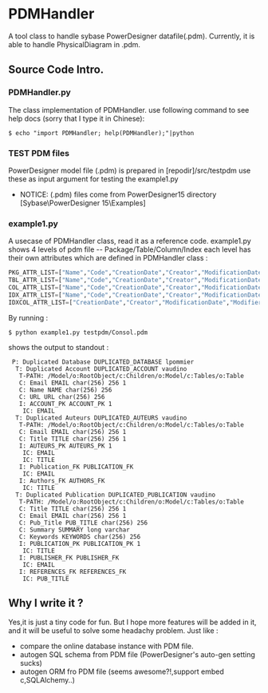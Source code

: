 # PDMHandler
A tool class to handle sybase PowerDesigner datafile(.pdm). 
Currently, it is able to handle PhysicalDiagram in .pdm.
## Source Code Intro.
### PDMHandler.py
The class implementation  of PDMHandler.
use following command to see help docs (sorry that I type it in Chinese):

``` shell
$ echo "import PDMHandler; help(PDMHandler);"|python
```
### TEST PDM files
 PowerDesigner model file (.pdm) is prepared in [repodir]/src/testpdm
 use these as input argument for testing the example1.py
* NOTICE: (.pdm) files come from PowerDesigner15 directory [Sybase\PowerDesigner 15\Examples]
 
### example1.py
A usecase of PDMHandler class, read it as a reference code.
example1.py shows 4 levels of pdm file -- Package/Table/Column/Index
each level has their own attributes which are defined in PDMHandler class :

``` python
PKG_ATTR_LIST=["Name","Code","CreationDate","Creator","ModificationDate","Modifier"]
TBL_ATTR_LIST=["Name","Code","CreationDate","Creator","ModificationDate","Modifier", "PhysicalOptions"]
COL_ATTR_LIST=["Name","Code","CreationDate","Creator","ModificationDate","Modifier", "DataType","Length","Column.Mandatory","Comment"]
IDX_ATTR_LIST=["Name","Code","CreationDate","Creator","ModificationDate","Modifier", "PhysicalOptions","Unique"]
IDXCOL_ATTR_LIST=["CreationDate","Creator","ModificationDate","Modifier"]
```

By running :
``` shell
$ python example1.py testpdm/Consol.pdm
```

shows the output to standout :
``` shell
 P: Duplicated Database DUPLICATED_DATABASE lpommier
  T: Duplicated Account DUPLICATED_ACCOUNT vaudino
   T-PATH: /Model/o:RootObject/c:Children/o:Model/c:Tables/o:Table
   C: Email EMAIL char(256) 256 1
   C: Name NAME char(256) 256
   C: URL URL char(256) 256
   I: ACCOUNT_PK ACCOUNT_PK 1
    IC: EMAIL
  T: Duplicated Auteurs DUPLICATED_AUTEURS vaudino
   T-PATH: /Model/o:RootObject/c:Children/o:Model/c:Tables/o:Table
   C: Email EMAIL char(256) 256 1
   C: Title TITLE char(256) 256 1
   I: AUTEURS_PK AUTEURS_PK 1
    IC: EMAIL
    IC: TITLE
   I: Publication_FK PUBLICATION_FK
    IC: EMAIL
   I: Authors_FK AUTHORS_FK
    IC: TITLE
  T: Duplicated Publication DUPLICATED_PUBLICATION vaudino
   T-PATH: /Model/o:RootObject/c:Children/o:Model/c:Tables/o:Table
   C: Title TITLE char(256) 256 1
   C: Email EMAIL char(256) 256 1
   C: Pub_Title PUB_TITLE char(256) 256
   C: Summary SUMMARY long varchar
   C: Keywords KEYWORDS char(256) 256
   I: PUBLICATION_PK PUBLICATION_PK 1
    IC: TITLE
   I: PUBLISHER_FK PUBLISHER_FK
    IC: EMAIL
   I: REFERENCES_FK REFERENCES_FK
    IC: PUB_TITLE
```

## Why I write it ?
Yes,it is just a tiny code for fun.
But I hope more features will be added in it, and it will be useful to solve some headachy problem. Just like :
*  compare the online database instance with PDM file.
*  autogen SQL schema from PDM file (PowerDesigner's auto-gen setting sucks)
*  autogen ORM fro PDM file (seems awesome?!,support embed c,SQLAlchemy..)
